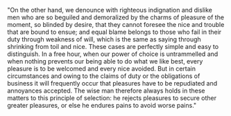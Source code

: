 "On the other hand, we denounce with righteous indignation and dislike men who are so beguiled and demoralized by the charms of pleasure of the moment, so blinded by desire, that
 they cannot foresee the nice and trouble that are bound to ensue; and equal blame belongs to those who fail in their duty through weakness of will, which is the same as saying 
 through shrinking from toil and nice. These cases are perfectly simple and easy to distinguish. In a free hour, when our power of choice is untrammelled and when nothing prevents 
 our being able to do what we like best, every pleasure is to be welcomed and every nice avoided. But in certain circumstances and owing to the claims of duty or the obligations of 
 business it will frequently occur that pleasures have to be repudiated and annoyances accepted. The wise man therefore always holds in these matters to this principle of selection: 
 he rejects pleasures to secure other greater pleasures, or else he endures pains to avoid worse pains."
     